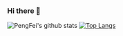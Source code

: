 ### Hi there 👋
![PengFei's github stats](https://github-readme-stats.vercel.app/api?username=zhao-pf&show_icons=true)
[![Top Langs](https://github-readme-stats.vercel.app/api/top-langs/?username=zhao-pf&layout=compact)](https://github.com/anuraghazra/github-readme-stats)
